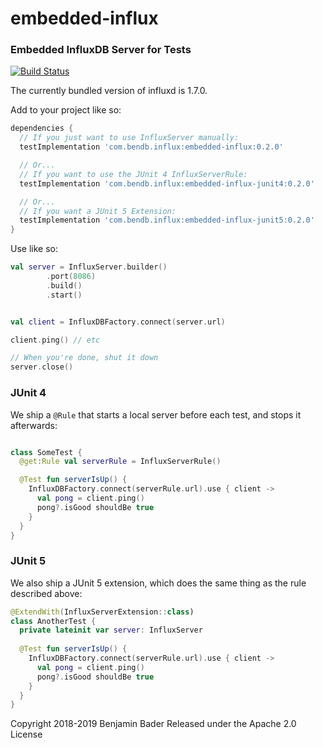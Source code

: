 # embedded-influx
### Embedded InfluxDB Server for Tests

[![Build Status](https://travis-ci.org/benjamin-bader/embedded-influx.svg?branch=master)](https://travis-ci.org/benjamin-bader/embedded-influx)

The currently bundled version of influxd is 1.7.0. 

Add to your project like so:

```gradle
dependencies {
  // If you just want to use InfluxServer manually:
  testImplementation 'com.bendb.influx:embedded-influx:0.2.0'

  // Or...
  // If you want to use the JUnit 4 InfluxServerRule:
  testImplementation 'com.bendb.influx:embedded-influx-junit4:0.2.0'

  // Or...
  // If you want a JUnit 5 Extension:
  testImplementation 'com.bendb.influx:embedded-influx-junit5:0.2.0'
}
```

Use like so:

```kotlin
val server = InfluxServer.builder()
        .port(8086)
        .build()
        .start()


val client = InfluxDBFactory.connect(server.url)

client.ping() // etc

// When you're done, shut it down
server.close()

```

### JUnit 4

We ship a `@Rule` that starts a local server before each test, and stops it afterwards:

```kotlin

class SomeTest {
  @get:Rule val serverRule = InfluxServerRule()

  @Test fun serverIsUp() {
    InfluxDBFactory.connect(serverRule.url).use { client ->
      val pong = client.ping()
      pong?.isGood shouldBe true
    }
  }
}

```


### JUnit 5

We also ship a JUnit 5 extension, which does the same thing as the rule described above:

```kotlin
@ExtendWith(InfluxServerExtension::class)
class AnotherTest {
  private lateinit var server: InfluxServer
  
  @Test fun serverIsUp() {
    InfluxDBFactory.connect(serverRule.url).use { client ->
      val pong = client.ping()
      pong?.isGood shouldBe true
    }
  }
}
```


Copyright 2018-2019 Benjamin Bader
Released under the Apache 2.0 License
